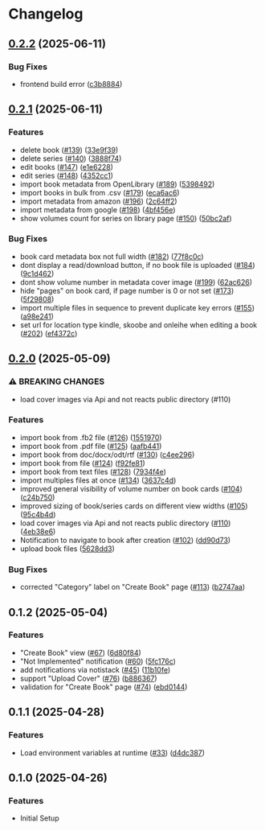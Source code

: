 # Changelog

## [0.2.2](https://github.com/ThomasMiller01/KapitelShelf/compare/frontend@0.2.1...frontend@0.2.2) (2025-06-11)


### Bug Fixes

* frontend build error ([c3b8884](https://github.com/ThomasMiller01/KapitelShelf/commit/c3b88842d0f2b8f6c631c02a7ca68867c786255b))

## [0.2.1](https://github.com/ThomasMiller01/KapitelShelf/compare/frontend@0.2.0...frontend@0.2.1) (2025-06-11)

### Features

- delete book ([#139](https://github.com/ThomasMiller01/KapitelShelf/issues/139)) ([33e9f39](https://github.com/ThomasMiller01/KapitelShelf/commit/33e9f3977915c9bd6ce65497c8e96e86726ba191))
- delete series ([#140](https://github.com/ThomasMiller01/KapitelShelf/issues/140)) ([3888f74](https://github.com/ThomasMiller01/KapitelShelf/commit/3888f7431190800276ce58413b3899a6cc11b5e8))
- edit books ([#147](https://github.com/ThomasMiller01/KapitelShelf/issues/147)) ([e1e6228](https://github.com/ThomasMiller01/KapitelShelf/commit/e1e62286f74bd35435fb00b49d2b3fb2202bc898))
- edit series ([#148](https://github.com/ThomasMiller01/KapitelShelf/issues/148)) ([4352cc1](https://github.com/ThomasMiller01/KapitelShelf/commit/4352cc1e60f039e52c66d62b0e2b56a74bbc351c))
- import book metadata from OpenLibrary ([#189](https://github.com/ThomasMiller01/KapitelShelf/issues/189)) ([5398492](https://github.com/ThomasMiller01/KapitelShelf/commit/5398492e307f1534224c58fd1a8242f9d5a1ca0c))
- import books in bulk from .csv ([#179](https://github.com/ThomasMiller01/KapitelShelf/issues/179)) ([eca6ac6](https://github.com/ThomasMiller01/KapitelShelf/commit/eca6ac6d910eb0d47da12b04f53c0a4008fce2c0))
- import metadata from amazon ([#196](https://github.com/ThomasMiller01/KapitelShelf/issues/196)) ([2c64ff2](https://github.com/ThomasMiller01/KapitelShelf/commit/2c64ff274392171fad965a9ce24da3a6e97cd0c7))
- import metadata from google ([#198](https://github.com/ThomasMiller01/KapitelShelf/issues/198)) ([4bf456e](https://github.com/ThomasMiller01/KapitelShelf/commit/4bf456e2c7c8f99e73d805d229ba290bd0ffcc8f))
- show volumes count for series on library page ([#150](https://github.com/ThomasMiller01/KapitelShelf/issues/150)) ([50bc2af](https://github.com/ThomasMiller01/KapitelShelf/commit/50bc2af6eb95561d2a275c524ed198a8c3549ddc))

### Bug Fixes

- book card metadata box not full width ([#182](https://github.com/ThomasMiller01/KapitelShelf/issues/182)) ([77f8c0c](https://github.com/ThomasMiller01/KapitelShelf/commit/77f8c0c7c5fbe39ee6ea6046428d8426b86c8127))
- dont display a read/download button, if no book file is uploaded ([#184](https://github.com/ThomasMiller01/KapitelShelf/issues/184)) ([9c1d462](https://github.com/ThomasMiller01/KapitelShelf/commit/9c1d46289125829dda7109c43b1c49bc4df1ec9e))
- dont show volume number in metadata cover image ([#199](https://github.com/ThomasMiller01/KapitelShelf/issues/199)) ([62ac626](https://github.com/ThomasMiller01/KapitelShelf/commit/62ac626bb4c8cfbc0f1b74dc67ba39d47f987727))
- hide "pages" on book card, if page number is 0 or not set ([#173](https://github.com/ThomasMiller01/KapitelShelf/issues/173)) ([5f29808](https://github.com/ThomasMiller01/KapitelShelf/commit/5f298089df26bd4a4b2c9dec262b1eb0fb9f6a5e))
- import multiple files in sequence to prevent duplicate key errors ([#155](https://github.com/ThomasMiller01/KapitelShelf/issues/155)) ([a98e241](https://github.com/ThomasMiller01/KapitelShelf/commit/a98e2410842498324c81a576ec0e3c1a5eb8a3bb))
- set url for location type kindle, skoobe and onleihe when editing a book ([#202](https://github.com/ThomasMiller01/KapitelShelf/issues/202)) ([ef4372c](https://github.com/ThomasMiller01/KapitelShelf/commit/ef4372c998fe5840ba90a83c123aa1b828990f8c))

## [0.2.0](https://github.com/ThomasMiller01/KapitelShelf/compare/frontend@0.1.2...frontend@0.2.0) (2025-05-09)

### ⚠ BREAKING CHANGES

- load cover images via Api and not reacts public directory (#110)

### Features

- import book from .fb2 file ([#126](https://github.com/ThomasMiller01/KapitelShelf/issues/126)) ([1551970](https://github.com/ThomasMiller01/KapitelShelf/commit/15519701928d80c4f2f9cd7f8e3f1e2cccd92e6f))
- import book from .pdf file ([#125](https://github.com/ThomasMiller01/KapitelShelf/issues/125)) ([aafb441](https://github.com/ThomasMiller01/KapitelShelf/commit/aafb4411530f4c40a841ab901c4d128eec4f9522))
- import book from doc/docx/odt/rtf ([#130](https://github.com/ThomasMiller01/KapitelShelf/issues/130)) ([c4ee296](https://github.com/ThomasMiller01/KapitelShelf/commit/c4ee2964bc0682209d32015488982f7aefc2050d))
- import book from file ([#124](https://github.com/ThomasMiller01/KapitelShelf/issues/124)) ([f92fe81](https://github.com/ThomasMiller01/KapitelShelf/commit/f92fe811d714b10d54971014bca2ecba2cfb0e1f))
- import book from text files ([#128](https://github.com/ThomasMiller01/KapitelShelf/issues/128)) ([7934f4e](https://github.com/ThomasMiller01/KapitelShelf/commit/7934f4e291385ed5ce19a7a7f0e199f2b448f657))
- import multiples files at once ([#134](https://github.com/ThomasMiller01/KapitelShelf/issues/134)) ([3637c4d](https://github.com/ThomasMiller01/KapitelShelf/commit/3637c4dd7860d370201e499af7f5174683a21025))
- improved general visibility of volume number on book cards ([#104](https://github.com/ThomasMiller01/KapitelShelf/issues/104)) ([c24b750](https://github.com/ThomasMiller01/KapitelShelf/commit/c24b750de3659499e899411da8999a83d05126c1))
- improved sizing of book/series cards on different view widths ([#105](https://github.com/ThomasMiller01/KapitelShelf/issues/105)) ([95c4b4d](https://github.com/ThomasMiller01/KapitelShelf/commit/95c4b4df5b7afea046e54b2482d5546f0a7a04b1))
- load cover images via Api and not reacts public directory ([#110](https://github.com/ThomasMiller01/KapitelShelf/issues/110)) ([4eb38e6](https://github.com/ThomasMiller01/KapitelShelf/commit/4eb38e634f0a88a9ff41c8ad7b83c8aee0cf13ea))
- Notification to navigate to book after creation ([#102](https://github.com/ThomasMiller01/KapitelShelf/issues/102)) ([dd90d73](https://github.com/ThomasMiller01/KapitelShelf/commit/dd90d732cd3dbd9a2904d6ae522ea15280935f28))
- upload book files ([5628dd3](https://github.com/ThomasMiller01/KapitelShelf/commit/5628dd32c870533fbc53849ff4fdb23defa7a7c2))

### Bug Fixes

- corrected "Category" label on "Create Book" page ([#113](https://github.com/ThomasMiller01/KapitelShelf/issues/113)) ([b2747aa](https://github.com/ThomasMiller01/KapitelShelf/commit/b2747aa9ac21ed13a0c11824f667109b8db0a153))

## 0.1.2 (2025-05-04)

### Features

- "Create Book" view ([#67](https://github.com/ThomasMiller01/KapitelShelf/issues/67)) ([6d80f84](https://github.com/ThomasMiller01/KapitelShelf/commit/6d80f8460fff46eb77f1290269d4b408a3a95133))
- "Not Implemented" notification ([#60](https://github.com/ThomasMiller01/KapitelShelf/issues/60)) ([5fc176c](https://github.com/ThomasMiller01/KapitelShelf/commit/5fc176cff9b2d5bc5aac961d8b284a8bd4d3aa97))
- add notifications via notistack ([#45](https://github.com/ThomasMiller01/KapitelShelf/issues/45)) ([11b10fe](https://github.com/ThomasMiller01/KapitelShelf/commit/11b10fe02566fc6a6b7804cca2816cecff35582b))
- support "Upload Cover" ([#76](https://github.com/ThomasMiller01/KapitelShelf/issues/76)) ([b886367](https://github.com/ThomasMiller01/KapitelShelf/commit/b88636777bad94acb48877d7d2417ad2e28fe9f7))
- validation for "Create Book" page ([#74](https://github.com/ThomasMiller01/KapitelShelf/issues/74)) ([ebd0144](https://github.com/ThomasMiller01/KapitelShelf/commit/ebd0144341a98c53ef3a062e2ebc6d2758ac5547))

## 0.1.1 (2025-04-28)

### Features

- Load environment variables at runtime ([#33](https://github.com/ThomasMiller01/KapitelShelf/issues/33)) ([d4dc387](https://github.com/ThomasMiller01/KapitelShelf/commit/d4dc387497a3fee5de735120a9607539a81aaa03))

## 0.1.0 (2025-04-26)

### Features

- Initial Setup
